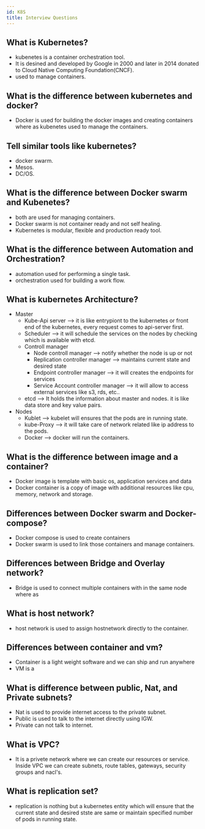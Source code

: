 ```yaml
---
id: K8S
title: Interview Questions
---
```


## What is Kubernetes?
* kubenetes is a container orchestration tool. 
* It is desined and developed by Google in 2000 and later in 2014 donated to Cloud Native Computing Foundation(CNCF).
* used to manage containers.

## What is the difference between kubernetes and docker?
* Docker is used for building the docker images and creating containers where as kubenetes used to manage the containers.

## Tell similar tools like kubernetes?
* docker swarm.
* Mesos.
* DC/OS.

## What is the difference between Docker swarm and Kubenetes?
* both are used for managing containers.
* Docker swarm is not container ready and not self healing.
* Kubernetes is modular, flexible and production ready tool.

## What is the difference between Automation and Orchestration?
* automation used for performing a single task.
* orchestration used for building a work flow.

## What is kubernetes Architecture?
* Master
    * Kube-Api server --> it is like entrypiont to the kubernetes or front end of the kubernetes, every request comes to api-server first.
    * Scheduler --> it will schedule the services on the nodes by checking which is available with etcd.
    * Controll manager
        * Node controll manager --> notify whether the node is up or not
        * Replication controller manager --> maintains current state and desired state
        * Endpoint controller manager --> it will creates the endpoints for services
        * Service Account controller manager --> it will allow to access external services like s3, rds, etc..
    * etcd --> It holds the information about master and nodes. it is like data store and key value pairs.
* Nodes
    * Kublet --> kubelet will ensures that the pods are in running state.
    * kube-Proxy --> it will take care of network related like ip address to the pods.
    * Docker --> docker will run the containers.

## What is the difference between image and a container?
* Docker image is template with basic os, application services and data     
* Docker container is a copy of image with additional resources like cpu, memory, network and storage.    

## Differences between Docker swarm and Docker-compose?
* Docker compose is used to create containers 
* Docker swarm is used to link those containers and manage containers.

## Differences between Bridge and Overlay network?
* Bridge is used to connect multiple containers with in the same node where as 

## What is host network?
* host network is used to assign hostnetwork directly to the container.

## Differences between container and vm?
* Container is a light weight software and we can ship and run anywhere
* VM is a 

## What is difference between public, Nat, and Private subnets?
* Nat is used to provide internet access to the private subnet.
* Public is used to talk to the internet directly using IGW.
* Private can not talk to internet.

## What is VPC?
* It is a privete network where we can create our resources or service. Inside VPC we can create subnets, route tables, gateways, security groups and nacl's.

## What is replication set?
* replication is nothing but a kubernetes entity which will ensure that the current state and desired stste are same or maintain specified number of pods in running state.
